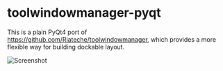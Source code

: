 # toolwindowmanager-pyqt
This is a plain PyQt4 port of https://github.com/Riateche/toolwindowmanager, which provides a more flexible way for building dockable layout.

![Screenshot](https://github.com/Riateche/toolwindowmanager/blob/master/doc/0.gif)

